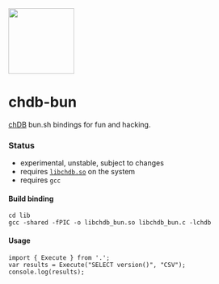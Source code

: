 <a href="https://chdb.fly.dev" target="_blank">
  <img src="https://user-images.githubusercontent.com/1423657/236688026-812c5d02-ddcc-4726-baf8-c7fe804c0046.png" width=130 />
</a>

# chdb-bun
[chDB](https://github.com/auxten/chdb) bun.sh bindings for fun and hacking.

### Status

- experimental, unstable, subject to changes
- requires [`libchdb.so`](https://github.com/metrico/libchdb/releases) on the system
- requires `gcc` 

#### Build binding
```
cd lib
gcc -shared -fPIC -o libchdb_bun.so libchdb_bun.c -lchdb
```

#### Usage
```
import { Execute } from '.';
var results = Execute("SELECT version()", "CSV");
console.log(results);
```

